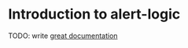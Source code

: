 # Introduction to alert-logic

TODO: write [great documentation](http://jacobian.org/writing/what-to-write/)
